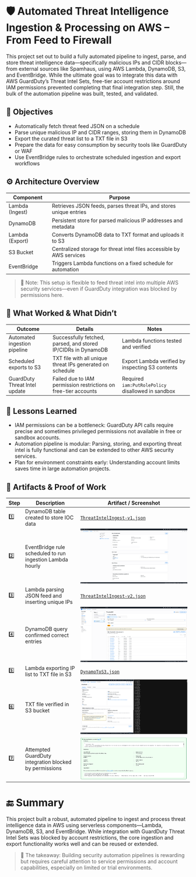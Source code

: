 # 🛡️ Automated Threat Intelligence Ingestion & Processing on AWS – From Feed to Firewall
This project set out to build a fully automated pipeline to ingest, parse, and store threat intelligence data—specifically malicious IPs and CIDR blocks—from external sources like Spamhaus, using AWS Lambda, DynamoDB, S3, and EventBridge.
While the ultimate goal was to integrate this data with AWS GuardDuty’s Threat Intel Sets, free-tier account restrictions around IAM permissions prevented completing that final integration step. Still, the bulk of the automation pipeline was built, tested, and validated.

## 🎯 Objectives
- Automatically fetch threat feed JSON on a schedule
- Parse unique malicious IP and CIDR ranges, storing them in DynamoDB
- Export the curated threat list to a TXT file in S3
- Prepare the data for easy consumption by security tools like GuardDuty or WAF
- Use EventBridge rules to orchestrate scheduled ingestion and export workflows

## ⚙️ Architecture Overview
| Component       | Purpose                                                               |
| --------------- | --------------------------------------------------------------------- |
| Lambda (Ingest) | Retrieves JSON feeds, parses threat IPs, and stores unique entries    |
| DynamoDB        | Persistent store for parsed malicious IP addresses and metadata       |
| Lambda (Export) | Converts DynamoDB data to TXT format and uploads it to S3             |
| S3 Bucket       | Centralized storage for threat intel files accessible by AWS services |
| EventBridge     | Triggers Lambda functions on a fixed schedule for automation          |

> 🧠 Note: This setup is flexible to feed threat intel into multiple AWS security services—even if GuardDuty integration was blocked by permissions here.

## 🧪 What Worked & What Didn’t
| Outcome                       | Details                                                         | Notes                                              |
| ----------------------------- | --------------------------------------------------------------- | -------------------------------------------------- |
| Automated ingestion pipeline  | Successfully fetched, parsed, and stored IP/CIDRs in DynamoDB   | Lambda functions tested and verified               |
| Scheduled exports to S3       | TXT file with all unique threat IPs generated on schedule       | Export Lambda verified by inspecting S3 contents   |
| GuardDuty Threat Intel update | Failed due to IAM permission restrictions on free-tier accounts | Required `iam:PutRolePolicy` disallowed in sandbox |

## 🧩 Lessons Learned
- IAM permissions can be a bottleneck: GuardDuty API calls require precise and sometimes privileged permissions not available in free or sandbox accounts.
- Automation pipeline is modular: Parsing, storing, and exporting threat intel is fully functional and can be extended to other AWS security services.
- Plan for environment constraints early: Understanding account limits saves time in large automation projects.

## 📁 Artifacts & Proof of Work
| Step | Description                                               | Artifact / Screenshot              |
| ---- | --------------------------------------------------------- | ---------------------------------- |
| 1️⃣  | DynamoDB table created to store IOC data                  | [`ThreatIntelIngest-v1.json`](https://github.com/ChadVanHalen/Tech-Portfolio/blob/main/projects/AWS%20Threat%20Intelligence%20Ingest/artifacts/ThreatIntelIngest%20v1%20-%20just%20ingest%20and%20parse.json)   |
| 2️⃣  | EventBridge rule scheduled to run ingestion Lambda hourly | ![](https://github.com/ChadVanHalen/Tech-Portfolio/blob/main/projects/AWS%20Threat%20Intelligence%20Ingest/screenshots/2%20Create%20an%20hourly%20EventBridge%20to%20run%20the%20Lambda%20function%20that%20will%20ingest%20and%20parse%20the%20JSON%20from%20spamhaus.png) |
| 3️⃣  | Lambda parsing JSON feed and inserting unique IPs         | [`ThreatIntelIngest-v2.json`](https://github.com/ChadVanHalen/Tech-Portfolio/blob/main/projects/AWS%20Threat%20Intelligence%20Ingest/artifacts/ThreatIntelIngest%20v2%20-%20Now%20including%20sending%20data%20to%20database.json)   |
| 4️⃣  | DynamoDB query confirmed correct entries                  | ![](https://github.com/ChadVanHalen/Tech-Portfolio/blob/main/projects/AWS%20Threat%20Intelligence%20Ingest/screenshots/5%20Confirmed%20I%20can%20now%20see%20the%20imported%20CIDR%20ranges.png)        |
| 5️⃣  | Lambda exporting IP list to TXT file in S3                | [`DynamoToS3.json`](https://github.com/ChadVanHalen/Tech-Portfolio/blob/main/projects/AWS%20Threat%20Intelligence%20Ingest/artifacts/DynamoToS3.json)             |
| 6️⃣  | TXT file verified in S3 bucket                            | ![](https://github.com/ChadVanHalen/Tech-Portfolio/blob/main/projects/AWS%20Threat%20Intelligence%20Ingest/screenshots/8%20Confirm%20the%20file%20gets%20created%2C%20and%20the%20output%20is%20correct%20with%20the%20collected%20CIDR%20ranges.png)       |
| 7️⃣  | Attempted GuardDuty integration blocked by permissions    | ![](https://github.com/ChadVanHalen/Tech-Portfolio/blob/main/projects/AWS%20Threat%20Intelligence%20Ingest/screenshots/12%20GuardDuty%20errors%20-%20one%20of%20many%20many%20different%20kinds.png)      |

# 🔚 Summary
This project built a robust, automated pipeline to ingest and process threat intelligence data in AWS using serverless components—Lambda, DynamoDB, S3, and EventBridge. While integration with GuardDuty Threat Intel Sets was blocked by account restrictions, the core ingestion and export functionality works well and can be reused or extended.
> 🔐 The takeaway: Building security automation pipelines is rewarding but requires careful attention to service permissions and account capabilities, especially on limited or trial environments.
